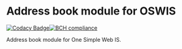 # Address book module for OSWIS

[![Codacy Badge](https://api.codacy.com/project/badge/Grade/aa7c744cec3c48acac70a65dc7ed7238)](https://www.codacy.com/manual/mail_106/oswis-address-book-bundle?utm_source=github.com&amp;utm_medium=referral&amp;utm_content=zakjakub/oswis-address-book-bundle&amp;utm_campaign=Badge_Grade)[![BCH compliance](https://bettercodehub.com/edge/badge/zakjakub/oswis-address-book-bundle?branch=master)](https://bettercodehub.com/)

Address book module for One Simple Web IS.
